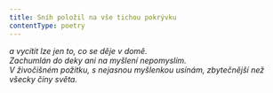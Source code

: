 ```yaml
---
title: Sníh položil na vše tichou pokrývku
contentType: poetry
---
```


<section>

_a vycítit lze jen to, co se děje v domě.  
Zachumlán do deky ani na myšlení nepomyslím.  
V živočišném požitku, s nejasnou myšlenkou usínám, zbytečnější než všecky činy světa._

</section>
